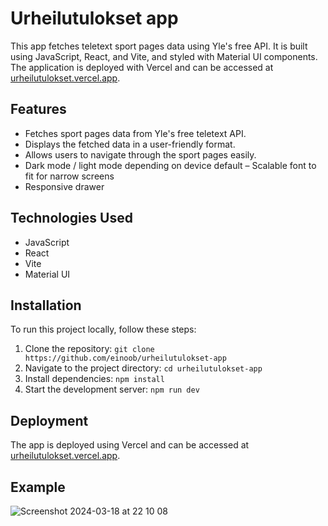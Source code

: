 # Urheilutulokset app

This app fetches teletext sport pages data using Yle's free API. It is built using JavaScript, React, and Vite, and styled with Material UI components. The application is deployed with Vercel and can be accessed at [urheilutulokset.vercel.app](https://urheilutulokset.vercel.app/).

## Features
- Fetches sport pages data from Yle's free teletext API.
- Displays the fetched data in a user-friendly format.
- Allows users to navigate through the sport pages easily.
- Dark mode / light mode depending on device default
– Scalable font to fit for narrow screens
- Responsive drawer

## Technologies Used
- JavaScript
- React
- Vite
- Material UI

## Installation
To run this project locally, follow these steps:
1. Clone the repository: `git clone https://github.com/einoob/urheilutulokset-app`
2. Navigate to the project directory: `cd urheilutulokset-app`
3. Install dependencies: `npm install`
4. Start the development server: `npm run dev`

## Deployment
The app is deployed using Vercel and can be accessed at [urheilutulokset.vercel.app](https://urheilutulokset.vercel.app/).

## Example

![Screenshot 2024-03-18 at 22 10 08](https://github.com/einoob/urheilutulokset-app/assets/57001298/9d1747e5-18c2-4c66-9996-97201ab0c316)

